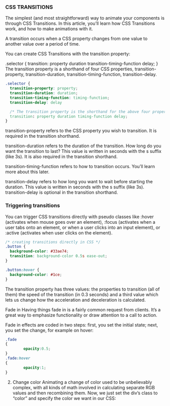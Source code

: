 ### CSS TRANSITIONS
The simplest (and most straightforward) way to animate your components is through CSS Transitions. In this article, you’ll learn how CSS Transitions work, and how to make animations with it.

A transition occurs when a CSS property changes from one value to another value over a period of time.

You can create CSS Transitions with the transition property:

.selector {
  transition: property duration transition-timing-function delay;
}
The transition property is a shorthand of four CSS properties, transition-property, transition-duration, transition-timing-function, transition-delay.
```css
.selector {
  transition-property: property;
  transition-duration: duration;
  transition-timing-function: timing-function;
  transition-delay: delay

  /* The transition property is the shorthand for the above four properties */
  transition: property duration timing-function delay;
}
```
transition-property refers to the CSS property you wish to transition. It is required in the transition shorthand.

transition-duration refers to the duration of the transition. How long do you want the transition to last? This value is written in seconds with the s suffix (like 3s). It is also required in the transition shorthand.

transition-timing-function refers to how to transition occurs. You’ll learn more about this later.

transition-delay refers to how long you want to wait before starting the duration. This value is written in seconds with the s suffix (like 3s). transition-delay is optional in the transition shorthand.

### Triggering transitions
You can trigger CSS transitions directly with pseudo classes like :hover (activates when mouse goes over an element), :focus (activates when a user tabs onto an element, or when a user clicks into an input element), or :active (activates when user clicks on the element).
```css
/* creating transitions directly in CSS */
.button {
  background-color: #33ae74;
  transition: background-color 0.5s ease-out;
}

.button:hover {
  background-color: #1ce;
}

```

The transition property has three values: the properties to transition (all of them) the speed of the transition (in 0.3 seconds) and a third value which lets us change how the acceleration and deceleration is calculated.

Fade in
Having things fade in is a fairly common request from clients. It’s a great way to emphasize functionality or draw attention to a call to action.

Fade in effects are coded in two steps: first, you set the initial state; next, you set the change, for example on hover:
```css
.fade
{
        opacity:0.5;
}
.fade:hover
{
        opacity:1;
}
```


2. Change color
Animating a change of color used to be unbelievably complex, with all kinds of math involved in calculating separate RGB values and then recombining them. Now, we just set the div’s class to “color” and specify the color we want in our CSS: